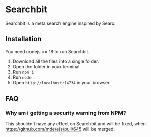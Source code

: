 # Searchbit
Searchbit is a meta search engine inspired by Searx.

## Installation
You need nodejs >= 18 to run Searchbit.

1) Download all the files into a single folder.
2) Open the folder in your terminal.
3) Run `npm i`
4) Run `node .`
5) Open `http://localhost:14734` in your browser.

## FAQ

### Why am i getting a security warning from NPM?
This shouldn't have any effect on Searchbit and will be fixed, when https://github.com/mde/ejs/pull/645 will be merged.
